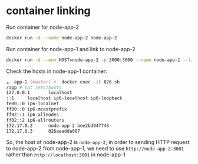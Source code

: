 # container linking

Run container for node-app-2

```bash
docker run -d --name node-app-2 node-app-2
```

Run container for node-app-1 and link to node-app-2

```bash
docker run -d --env HOST=node-app-2 -p 3000:3000 --name node-app-1 --link node-app-2 node-app-1
```

Check the hosts in node-app-1 container:

```bash
☁  app-1 [master] ⚡  docker exec -it 026 sh
/app # cat /etc/hosts
127.0.0.1       localhost
::1     localhost ip6-localhost ip6-loopback
fe00::0 ip6-localnet
ff00::0 ip6-mcastprefix
ff02::1 ip6-allnodes
ff02::2 ip6-allrouters
172.17.0.2      node-app-2 bee2bd947745
172.17.0.3      026aeadda007
```

So, the host of node-app-2 is `node-app-2`, in order to sending HTTP request to node-app-2 from node-app-1, we need to use `http://node-app-2:3001` rather than `http://localhost:3001` in node-app-1
